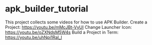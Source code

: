 # apk_builder_tutorial
This project collects some videos for how to use APK Builder.
Create a Project:
https://youtu.be/mMcJBt-VyUI
Change Launcher Icon:
https://youtu.be/oZXNdsM5W4s
Build a Project in Term:
https://youtu.be/uhNpi1Ral_I
